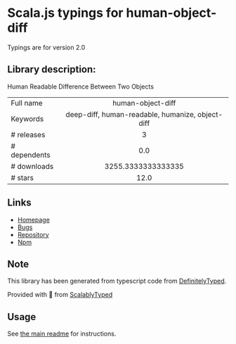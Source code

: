 
# Scala.js typings for human-object-diff

Typings are for version 2.0

## Library description:
Human Readable Difference Between Two Objects

|                    |                 |
| ------------------ | :-------------: |
| Full name          | human-object-diff |
| Keywords           | deep-diff, human-readable, humanize, object-diff |
| # releases         | 3 |
| # dependents       | 0.0 |
| # downloads        | 3255.3333333333335 |
| # stars            | 12.0 |

## Links
- [Homepage](https://github.com/Spence-S/human-object-diff)
- [Bugs](https://github.com/Spence-S/human-object-diff/issues)
- [Repository](https://github.com/Spence-S/human-object-diff)
- [Npm](https://www.npmjs.com/package/human-object-diff)
    


## Note
This library has been generated from typescript code from [DefinitelyTyped](https://definitelytyped.org).

Provided with :purple_heart: from [ScalablyTyped](https://github.com/oyvindberg/ScalablyTyped)

## Usage
See [the main readme](../../readme.md) for instructions.



